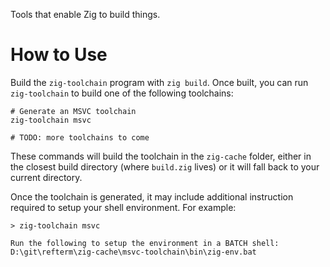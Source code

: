 Tools that enable Zig to build things.

# How to Use

Build the `zig-toolchain` program with `zig build`.  Once built, you can run `zig-toolchain` to build one of the following toolchains:
```
# Generate an MSVC toolchain
zig-toolchain msvc

# TODO: more toolchains to come
```

These commands will build the toolchain in the `zig-cache` folder, either in the closest build directory (where `build.zig` lives) or it will fall back to your current directory.

Once the toolchain is generated, it may include additional instruction required to setup your shell environment.  For example:

```batch
> zig-toolchain msvc

Run the following to setup the environment in a BATCH shell:
D:\git\refterm\zig-cache\msvc-toolchain\bin\zig-env.bat
```
